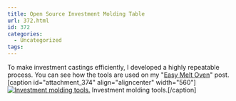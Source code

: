 ```yaml
---
title: Open Source Investment Molding Table
url: 372.html
id: 372
categories:
  - Uncategorized
tags:
---
```


To make investment castings efficiently, I developed a highly repeatable process. You can see how the tools are used on my "[Easy Melt Oven](http://outlyingoutlier.com/2013/08/24/easy-melt-oven/ "Easy melt oven")" post. \[caption id="attachment_374" align="aligncenter" width="560"\][![Investment molding tools.](http://outlyingoutlier.files.wordpress.com/2014/03/investment-molding-tools.jpg?w=560)](http://outlyingoutlier.files.wordpress.com/2014/03/investment-molding-tools.jpg) Investment molding tools.\[/caption\]
